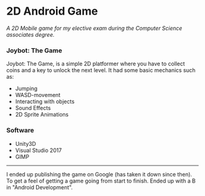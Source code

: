 # 2D Android Game
*A 2D Mobile game for my elective exam during the Computer Science associates degree.*

### Joybot: The Game
Joybot: The Game, is a simple 2D platformer where you have to collect coins and a key to unlock the next level.
It had some basic mechanics such as:
- Jumping
- WASD-movement
- Interacting with objects
- Sound Effects
- 2D Sprite Animations

### Software
- Unity3D
- Visual Studio 2017
- GIMP
---
I ended up publishing the game on Google (has taken it down since then). To get a feel of getting a game going from start to finish. Ended up with a B in "Android Development". 
